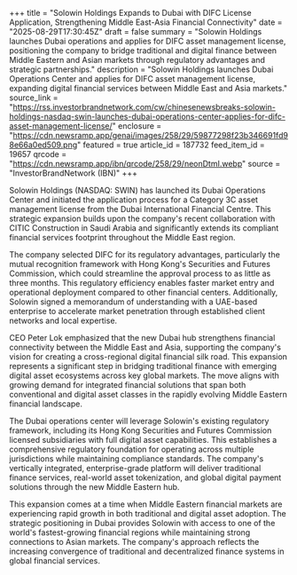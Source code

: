 +++
title = "Solowin Holdings Expands to Dubai with DIFC License Application, Strengthening Middle East-Asia Financial Connectivity"
date = "2025-08-29T17:30:45Z"
draft = false
summary = "Solowin Holdings launches Dubai operations and applies for DIFC asset management license, positioning the company to bridge traditional and digital finance between Middle Eastern and Asian markets through regulatory advantages and strategic partnerships."
description = "Solowin Holdings launches Dubai Operations Center and applies for DIFC asset management license, expanding digital financial services between Middle East and Asia markets."
source_link = "https://rss.investorbrandnetwork.com/cw/chinesenewsbreaks-solowin-holdings-nasdaq-swin-launches-dubai-operations-center-applies-for-difc-asset-management-license/"
enclosure = "https://cdn.newsramp.app/genai/images/258/29/59877298f23b346691fd98e66a0ed509.png"
featured = true
article_id = 187732
feed_item_id = 19657
qrcode = "https://cdn.newsramp.app/ibn/qrcode/258/29/neonDtmI.webp"
source = "InvestorBrandNetwork (IBN)"
+++

<p>Solowin Holdings (NASDAQ: SWIN) has launched its Dubai Operations Center and initiated the application process for a Category 3C asset management license from the Dubai International Financial Centre. This strategic expansion builds upon the company's recent collaboration with CITIC Construction in Saudi Arabia and significantly extends its compliant financial services footprint throughout the Middle East region.</p><p>The company selected DIFC for its regulatory advantages, particularly the mutual recognition framework with Hong Kong's Securities and Futures Commission, which could streamline the approval process to as little as three months. This regulatory efficiency enables faster market entry and operational deployment compared to other financial centers. Additionally, Solowin signed a memorandum of understanding with a UAE-based enterprise to accelerate market penetration through established client networks and local expertise.</p><p>CEO Peter Lok emphasized that the new Dubai hub strengthens financial connectivity between the Middle East and Asia, supporting the company's vision for creating a cross-regional digital financial silk road. This expansion represents a significant step in bridging traditional finance with emerging digital asset ecosystems across key global markets. The move aligns with growing demand for integrated financial solutions that span both conventional and digital asset classes in the rapidly evolving Middle Eastern financial landscape.</p><p>The Dubai operations center will leverage Solowin's existing regulatory framework, including its Hong Kong Securities and Futures Commission licensed subsidiaries with full digital asset capabilities. This establishes a comprehensive regulatory foundation for operating across multiple jurisdictions while maintaining compliance standards. The company's vertically integrated, enterprise-grade platform will deliver traditional finance services, real-world asset tokenization, and global digital payment solutions through the new Middle Eastern hub.</p><p>This expansion comes at a time when Middle Eastern financial markets are experiencing rapid growth in both traditional and digital asset adoption. The strategic positioning in Dubai provides Solowin with access to one of the world's fastest-growing financial regions while maintaining strong connections to Asian markets. The company's approach reflects the increasing convergence of traditional and decentralized finance systems in global financial services.</p>